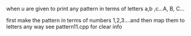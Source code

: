 when u are given to print any pattern in terms of letters a,b ,c...A, B, C...

first make the pattern in terms of numbers 1,2,3....and then map them to letters any way
see pattern11.cpp for clear info